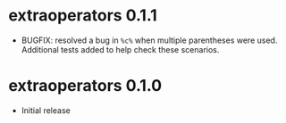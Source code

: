# extraoperators 0.1.1

* BUGFIX: resolved a bug in `%c%` when multiple parentheses were
  used. Additional tests added to help check these scenarios.

# extraoperators 0.1.0

* Initial release
